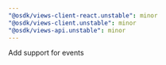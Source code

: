 ```yaml
---
"@osdk/views-client-react.unstable": minor
"@osdk/views-client.unstable": minor
"@osdk/views-api.unstable": minor
---
```


Add support for events
